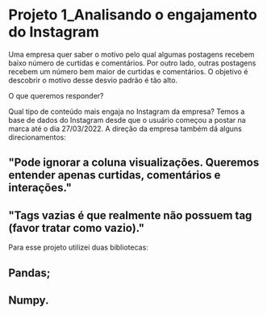 # Projeto 1_Analisando o engajamento do Instagram
Uma empresa quer saber o motivo pelo qual algumas postagens recebem baixo número de curtidas e comentários. Por outro lado, outras postagens recebem um número bem maior de curtidas e comentários.
O objetivo é descobrir o motivo desse desvio padrão é tão alto.

O que queremos responder?

Qual tipo de conteúdo mais engaja no Instagram da empresa?
Temos a base de dados do Instagram desde que o usuário começou a postar na marca até o dia 27/03/2022.
A direção da empresa também dá alguns direcionamentos:
  ## "Pode ignorar a coluna visualizações. Queremos entender apenas curtidas, comentários e interações."
  ## "Tags vazias é que realmente não possuem tag (favor tratar como vazio)."
  
Para esse projeto utilizei duas bibliotecas:
  ## Pandas;
  ## Numpy.
